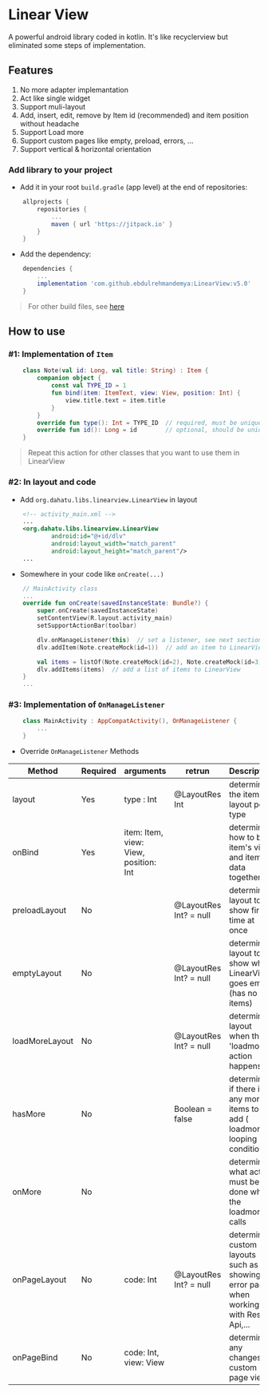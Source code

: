 # Linear View

A powerful android library coded in kotlin. It's like recyclerview but eliminated some steps of implementation.

## Features

1. No more adapter implemantation
2. Act like single widget
3. Support muli-layout
4. Add, insert, edit, remove by Item id (recommended) and item position without headache
5. Support Load more
6. Support custom pages like empty, preload, errors, ...
7. Support vertical & horizontal orientation

### Add library to your project

- Add it in your root `build.gradle` (app level) at the end of repositories:

```gradle
    allprojects {
        repositories {
            ...
            maven { url 'https://jitpack.io' }
        }
    }
```

- Add the dependency:

```gradle
    dependencies {
        ...
        implementation 'com.github.ebdulrehmandemya:LinearView:v5.0'
    }
```

> For other build files, see [here](https://jitpack.io/#ebdulrehmandemya/LinearView)

## How to use

### #1: Implementation of `Item`

```kotlin
    class Note(val id: Long, val title: String) : Item {
        companion object {
            const val TYPE_ID = 1
            fun bind(item: ItemText, view: View, position: Int) {
                view.title.text = item.title
            }
        }
        override fun type(): Int = TYPE_ID  // required, must be unique per classe
        override fun id(): Long = id        // optional, should be unique per instance in the same type
    }
```

> Repeat this action for other classes that you want to use them in LinearView

### #2: In layout and code

- Add `org.dahatu.libs.linearview.LinearView` in layout

```xml
    <!-- activity_main.xml -->
    ...
    <org.dahatu.libs.linearview.LinearView
            android:id="@+id/dlv"
            android:layout_width="match_parent"
            android:layout_height="match_parent"/>
    ...
```

- Somewhere in your code like `onCreate(...)`

```kotlin
    // MainActivity class
    ...
    override fun onCreate(savedInstanceState: Bundle?) {
        super.onCreate(savedInstanceState)
        setContentView(R.layout.activity_main)
        setSupportActionBar(toolbar)

        dlv.onManageListener(this)  // set a listener, see next section
        dlv.addItem(Note.createMock(id=1))  // add an item to LinearView

        val items = listOf(Note.createMock(id=2), Note.createMock(id=3))
        dlv.addItems(items)  // add a list of items to LinearView
    }
    ...
```

### #3: Implementation of `OnManageListener`

```kotlin
    class MainActivity : AppCompatActivity(), OnManageListener {
        ...
    }
```

- Override `OnManageListener` Methods

| Method         | Required | arguments                             | retrun                 | Description                                                                            |
| -------------- | -------- | ------------------------------------- | ---------------------- | -------------------------------------------------------------------------------------- |
| layout         | Yes      | type : Int                            | @LayoutRes Int         | determine the item's layout per type                                                   |
| onBind         | Yes      | item: Item, view: View, position: Int |                        | determine how to bind item's view and item's data together                             |
| preloadLayout  | No       |                                       | @LayoutRes Int? = null | determine a layout to show first time at once                                          |
| emptyLayout    | No       |                                       | @LayoutRes Int? = null | determine a layout to show when LinearView goes empty (has no items)                   |
| loadMoreLayout | No       |                                       | @LayoutRes Int? = null | determine a layout when the 'loadmore' action happens                                  |
| hasMore        | No       |                                       | Boolean = false        | determine if there is any more items to add ( loadmore's looping condition)            |
| onMore         | No       |                                       |                        | determine what action must be done when the loadmore calls                             |
| onPageLayout   | No       | code: Int                             | @LayoutRes Int? = null | determine custom layouts such as showing error pages when working with Restful Api,... |
| onPageBind     | No       | code: Int, view: View                 |                        | determine any changes in custom page view                                              |
